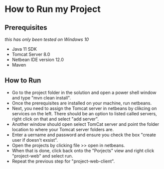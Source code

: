 # How to Run my Project #

## Prerequisites ##
_this has only been tested on Windows 10_
* Java 11 SDK
* Tomcat Server 8.0
* Netbean IDE version 12.0
* Maven

## How to Run ##
* Go to the project folder in the solution and open a power shell window and type "mvn clean install".
* Once the prerequisites are installed on your machine, run netbeans.
* Next, you need to assign the Tomcat server in netbeans by clikcing on services on the left.
There should be an option to listed called servers, right click on that and select "add server".
* Another window should open select TomCat server and point the folder location to where your Tomcat server folders are.
* Enter a uername and password and ensure you check the box "create user if doesn't exsist".
* Open the projects by clicking file >> open in netbeans.
* When that is done, click back onto the "Porjects" view and right click "project-web" and select run.
* Repeat the previous step for "project-web-client".
